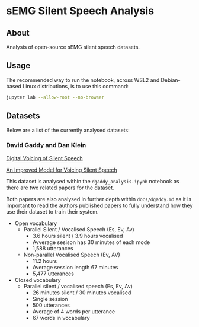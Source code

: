 # sEMG Silent Speech Analysis

## About

Analysis of open-source sEMG silent speech datasets.

## Usage

The recommended way to run the notebook, across WSL2
and Debian-based Linux distributions, is to use this
command:

```bash
jupyter lab --allow-root --no-browser
```

## Datasets

Below are a list of the currently analysed datasets:

### David Gaddy and Dan Klein

[Digital Voicing of Silent Speech](https://arxiv.org/pdf/2010.02960.pdf)

[An Improved Model for Voicing Silent Speech](https://arxiv.org/pdf/2106.01933.pdf)

This dataset is analysed within the `dgaddy_analysis.ipynb`
notebook as there are two related papers for the dataset.

Both papers are also analysed in further depth within `docs/dgaddy.md`
as it is important to read the authors published papers to fully
understand how they use their dataset to train their system.

- Open vocabulary
    - Parallel Silent / Vocalised Speech (Es, Ev, Av)
        - 3.6 hours silent / 3.9 hours vocalised
        - Avverage sesison has 30 minutes of each mode
        - 1,588 utterances
    - Non-parallel Vocalised Speech (Ev, AV)
        - 11.2 hours
        - Average session length 67 minutes
        - 5,477 utterances
- Closed vocabulary
    - Parallel silent / vocalised speech (Es, Ev, Av)
        - 26 minutes silent / 30 minutes vocalised
        - Single session
        - 500 utterances
        - Average of 4 words per utterance
        - 67 words in vocabulary